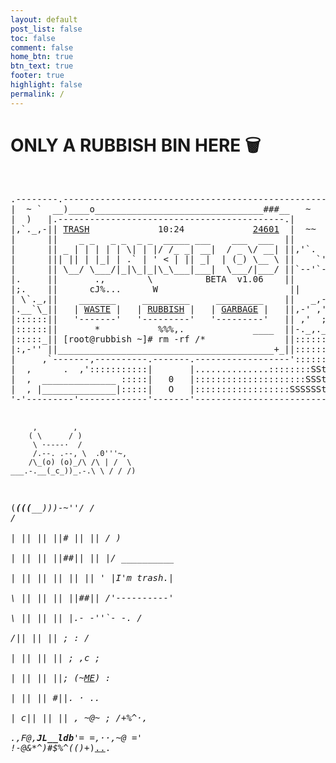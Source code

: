```yaml
---
layout: default
post_list: false
toc: false
comment: false
home_btn: true
btn_text: true
footer: true
highlight: false
permalink: /
---
```


<h1 class="index_title">ONLY A RUBBISH BIN HERE 🗑</h1>

<br>

<div class="ascii_art"><pre>
.--------.--------------------------------------------------.
|  ~ `  __)____o________________________________###__   ~   |
|  )   |.-------------------------------------------.|      |
|,`._,-|| <a href="/highlighted">TRASH</a>             10:24             <a href="/404">24601</a>  |  ~~  |
|      ||    _ _   _ _  _ _  _____ ___    ___  ___  ||      |
|      || _ | | | | | \| | |/ /_ _| __|  / _ \/ __| ||,'`.  |
|      ||| || | |_| | .` | ' < | || _|  | (_) \__ \ ||    `'|
|      || \__/ \___/|_|\_|_|\_\___|___|  \___/|___/ ||`--'`-|
|.     ||       .,        \          ‌BETA  v1.06    ||      |
|;.    ||      cJ%...      W                         ||      |
| \`._,||    _______     _________     _________    ||   _,-|
|.__`\_||   | <a href="/notes">WASTE</a> |   | <a href="/cheatsheets">RUBBISH</a> |   | <a href="/ongoing">GARBAGE</a> |   ||,-' ,'|
|::::::||   '-------'   '---------'   '---------'   || ,'  ;|
|::::::||       *           %%%,.             ____  ||-._,._|
|:::::_|| [root@rubbish ~]# rm -rf /*               ||::::::|
|:,-'' ||_________________________________________+_||::::::|
|     ,`-------,----------.-------.------------------'::::::|
|  ,      .  ,':::::::::::|       |..............::::::::SSt|
|  ,  ______________ :::::|   0   |:::::::::::::::::::::SSSt|
|  , |______________|:::::|   O   |::::::::::::::::::SSSSSSt|
'-'---------'-------------'-------'-------------------------'



         ,        ,                                          
        ( \      / )                                         
         \ ·----·  /                                         
         /.--. .--, \  .0'''~,                               
        /\_(o) (o)_/\ /\ | /  \                              
    ___.-.__(_c_))_.-.\ \ / / /)                             
   (___(((_________)))_-~''/ / /                             
    |  ||  ||  ||# ||  ||   / )                              
    |  ||  ||  ||##||  ||   |/         __________            
    |  ||  ||  ||  ||  ||   '         |I'm trash.|           
    \  ||  ||  ||  ||##||            /'----------'           
     \ ||  ||  ||  |.- -''`- -._    /                        
     /\||  ||  ||  ;            :  /                         
    |  ||  ||  || ;    ,_c_      ;                           
    |  ||  ||  ||;     (~<a href="/cv">ME</a>)      :                          
    |  ||  || #||.                ·              ..          
    | c||  ||  || ,  ~@~         ;              /+%^·,       
    .,F@,__JL__ldb__'= =,··,~@ ='      !-@&*^)#$%^_(()_+)<a href="/texts">.</a><a href="/trash">.</a>. 
</pre></div>
